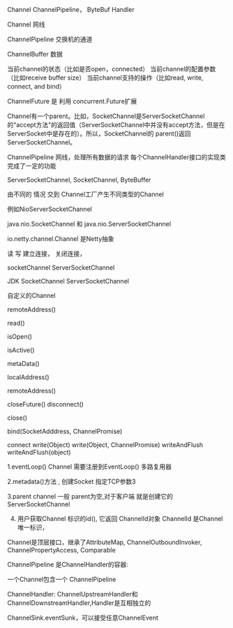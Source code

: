Channel 
ChannelPipeline，
ByteBuf 
Handler 


Channel 网线

ChannelPipeline  交换机的通道

ChannelBuffer  数据


当前channel的状态（比如是否open，connected） 
当前channel的配置参数（比如receive buffer size） 
当前channel支持的操作（比如read, write, connect, and bind）




ChannelFuture 是 利用 concurrent.Future扩展


Channel有一个parent。比如，SocketChannel是ServerSocketChannel的"accept方法"的返回值（ServerSocketChannel中并没有accept方法，但是在ServerSocket中是存在的）。所以，SocketChannel的 parent()返回ServerSocketChannel。



ChannelPipeline  网线，处理所有数据的请求
每个ChannelHandler接口的实现类完成了一定的功能


ServerSocketChannel, SocketChannel, ByteBuffer 


由不同的 情况 交到 Channel工厂产生不同类型的Channel

例如NioServerSocketChannel



java.nio.SocketChannel 和 java.nio.ServerSocketChannel

io.netty.channel.Channel 是Netty抽象 

读 写 建立连接， 关闭连接，


socketChannel      ServerSocketChannel


JDK SocketChannel   ServerSocketChannel

自定义的Channel


remoteAddress()

read()

isOpen()

isActive()

metaData()

localAddress()

remoteAddress()

closeFuture()
disconnect()

close()

bind(SocketAdddress, ChannelPromise)

connect
write(Object)
write(Object, ChannelPromise)
writeAndFlush
writeAndFlush(object)



1.eventLoop() Channel 需要注册到EventLoop() 多路复用器


2.metadata()方法 , 创建Socket 指定TCP参数3


3.parent channel 一般 parent为空,对于客户端
就是创建它的ServerSocketChannel

4. 用户获取Channel 标识的id(), 它返回 ChannelId对象
ChannelId 是Channel 唯一标识，




Channel是顶层接口，继承了AttributeMap, ChannelOutboundInvoker, ChannelPropertyAccess, Comparable<Channel>


ChannelPipeline 是ChannelHandler的容器:

一个Channel包含一个 ChannelPipeline


ChannelHandler: ChannelUpstreamHandler和ChannelDownstreamHandler,Handler是互相独立的


ChannelSink.eventSunk，可以接受任意ChannelEvent